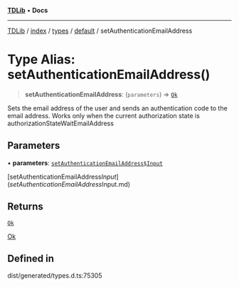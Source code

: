 [**TDLib**](../../../../../../README.md) • **Docs**

***

[TDLib](../../../../../../modules.md) / [index](../../../../../README.md) / [types](../../../README.md) / [default](../README.md) / setAuthenticationEmailAddress

# Type Alias: setAuthenticationEmailAddress()

> **setAuthenticationEmailAddress**: (`parameters`) => [`Ok`](Ok-1.md)

Sets the email address of the user and sends an authentication code to the email address. Works only when the current authorization state is authorizationStateWaitEmailAddress

## Parameters

• **parameters**: [`setAuthenticationEmailAddress$Input`](setAuthenticationEmailAddress$Input.md)

[setAuthenticationEmailAddress$Input](setAuthenticationEmailAddress$Input.md)

## Returns

[`Ok`](Ok-1.md)

[Ok](Ok-1.md)

## Defined in

dist/generated/types.d.ts:75305
